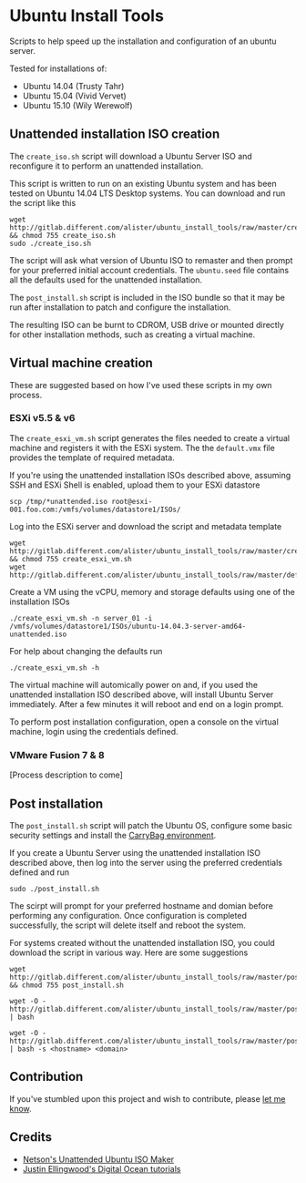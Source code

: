 # Ubuntu Install Tools
Scripts to help speed up the installation and configuration of an ubuntu server.

Tested for installations of:
* Ubuntu 14.04 (Trusty Tahr)
* Ubuntu 15.04 (Vivid Vervet)
* Ubuntu 15.10 (Wily Werewolf)

## Unattended installation ISO creation
The `create_iso.sh` script will download a Ubuntu Server ISO and reconfigure it
to perform an unattended installation.

This script is written to run on an existing Ubuntu system and has been tested
on Ubuntu 14.04 LTS Desktop systems. You can download and run the script like
this

    wget http://gitlab.different.com/alister/ubuntu_install_tools/raw/master/create_iso.sh && chmod 755 create_iso.sh
    sudo ./create_iso.sh

The script will ask what version of Ubuntu ISO to remaster and then prompt for
your preferred initial account credentials. The `ubuntu.seed` file contains all
the defaults used for the unattended installation.

The `post_install.sh` script is included in the ISO bundle so that it may be
run after installation to patch and configure the installation.

The resulting ISO can be burnt to CDROM, USB drive or mounted directly for
other installation methods, such as creating a virtual machine.

## Virtual machine creation
These are suggested based on how I've used these scripts in my own process.

### ESXi v5.5 & v6
The `create_esxi_vm.sh` script generates the files needed to create a virtual
machine and registers it with the ESXi system. The the `default.vmx` file
provides the template of required metadata.

If you're using the unattended installation ISOs described above, assuming SSH
and ESXi Shell is enabled, upload them to your ESXi datastore

    scp /tmp/*unattended.iso root@esxi-001.foo.com:/vmfs/volumes/datastore1/ISOs/

Log into the ESXi server and download the script and metadata template

    wget http://gitlab.different.com/alister/ubuntu_install_tools/raw/master/create_esxi_vm.sh && chmod 755 create_esxi_vm.sh
    wget http://gitlab.different.com/alister/ubuntu_install_tools/raw/master/default.vmx

Create a VM using the vCPU, memory and storage defaults using one of the
installation ISOs

    ./create_esxi_vm.sh -n server_01 -i /vmfs/volumes/datastore1/ISOs/ubuntu-14.04.3-server-amd64-unattended.iso

For help about changing the defaults run

    ./create_esxi_vm.sh -h
    
The virtual machine will automically power on and, if you used the unattended
installation ISO described above, will install Ubuntu Server immediately. After
a few minutes it will reboot and end on a login prompt.

To perform post installation configuration, open a console on the virtual 
machine, login using the credentials defined.

### VMware Fusion 7 & 8
[Process description to come]

## Post installation
The `post_install.sh` script will patch the Ubuntu OS, configure some basic
security settings and install the [CarryBag environment](http://gitlab.different.com/alister/carrybag).

If you create a Ubuntu Server using the unattended installation ISO described
above, then log into the server using the preferred credentials defined and run

    sudo ./post_install.sh

The scirpt will prompt for your preferred hostname and domian before performing
any configuration. Once configuration is completed successfully, the script
will delete itself and reboot the system.

For systems created without the unattended installation ISO, you could download
the script in various way. Here are some suggestions

    wget http://gitlab.different.com/alister/ubuntu_install_tools/raw/master/post_install.sh && chmod 755 post_install.sh

    wget -O - http://gitlab.different.com/alister/ubuntu_install_tools/raw/master/post_install.sh | bash

    wget -O - http://gitlab.different.com/alister/ubuntu_install_tools/raw/master/post_install.sh | bash -s <hostname> <domain>

## Contribution
If you've stumbled upon this project and wish to contribute, please
[let me know](mailto:alister@different.com).

## Credits
* [Netson's Unattended Ubuntu ISO Maker](https://github.com/netson/ubuntu-unattended)
* [Justin Ellingwood's Digital Ocean tutorials](https://www.digitalocean.com/community/tutorials/additional-recommended-steps-for-new-ubuntu-14-04-servers)